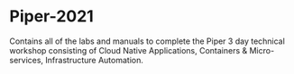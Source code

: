 # Piper-2021

Contains all of the labs and manuals to complete the Piper 3 day technical workshop consisting of Cloud Native Applications, Containers & Micro-services, Infrastructure Automation.
